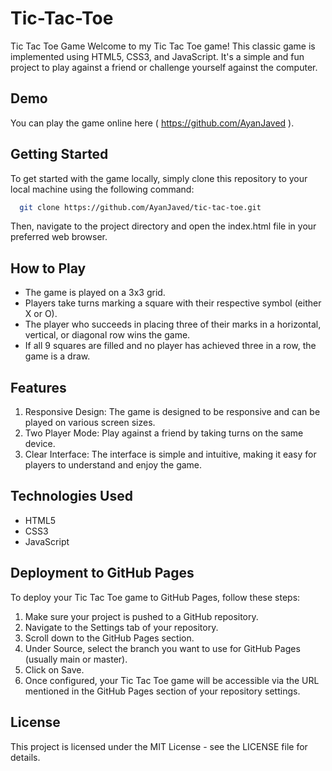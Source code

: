 # Tic-Tac-Toe

Tic Tac Toe Game
Welcome to my Tic Tac Toe game! This classic game is implemented using HTML5, CSS3, and JavaScript. It's a simple and fun project to play against a friend or challenge yourself against the computer.

## Demo
You can play the game online here ( https://github.com/AyanJaved ).

## Getting Started
To get started with the game locally, simply clone this repository to your local machine using the following command:

``` bash
  git clone https://github.com/AyanJaved/tic-tac-toe.git
```
Then, navigate to the project directory and open the index.html file in your preferred web browser.

## How to Play
* The game is played on a 3x3 grid.
* Players take turns marking a square with their respective symbol (either X or O).
* The player who succeeds in placing three of their marks in a horizontal, vertical, or diagonal row wins the game.
* If all 9 squares are filled and no player has achieved three in a row, the game is a draw.

## Features
1. Responsive Design: The game is designed to be responsive and can be played on various screen sizes.
2. Two Player Mode: Play against a friend by taking turns on the same device.
3. Clear Interface: The interface is simple and intuitive, making it easy for players to understand and enjoy the game.

## Technologies Used
* HTML5
* CSS3
* JavaScript

## Deployment to GitHub Pages

To deploy your Tic Tac Toe game to GitHub Pages, follow these steps:

1. Make sure your project is pushed to a GitHub repository.
2. Navigate to the Settings tab of your repository.
3. Scroll down to the GitHub Pages section.
4. Under Source, select the branch you want to use for GitHub Pages (usually main or master).
5. Click on Save.
6. Once configured, your Tic Tac Toe game will be accessible via the URL mentioned in the GitHub Pages section of your repository settings.

## License
This project is licensed under the MIT License - see the LICENSE file for details.

